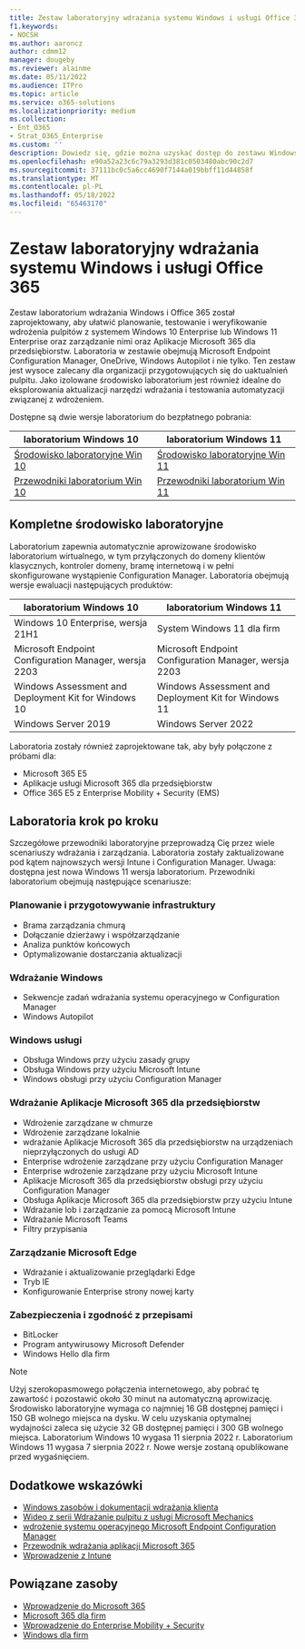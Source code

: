 ```yaml
---
title: Zestaw laboratoryjny wdrażania systemu Windows i usługi Office 365
f1.keywords:
- NOCSH
ms.author: aaroncz
author: cdmm12
manager: dougeby
ms.reviewer: alainme
ms.date: 05/11/2022
ms.audience: ITPro
ms.topic: article
ms.service: o365-solutions
ms.localizationpriority: medium
ms.collection:
- Ent_O365
- Strat_O365_Enterprise
ms.custom: ''
description: Dowiedz się, gdzie można uzyskać dostęp do zestawu Windows i Office Deployment Lab Kit.
ms.openlocfilehash: e90a52a23c6c79a3293d381c0503480abc90c2d7
ms.sourcegitcommit: 37111bc0c5a6cc4690f7144a019bbff11d44858f
ms.translationtype: MT
ms.contentlocale: pl-PL
ms.lasthandoff: 05/18/2022
ms.locfileid: "65463170"
---
```

# <a name="windows-and-office-365-deployment-lab-kit"></a>Zestaw laboratoryjny wdrażania systemu Windows i usługi Office 365

Zestaw laboratorium wdrażania Windows i Office 365 został zaprojektowany, aby ułatwić planowanie, testowanie i weryfikowanie wdrożenia pulpitów z systemem Windows 10 Enterprise lub Windows 11 Enterprise oraz zarządzanie nimi oraz Aplikacje Microsoft 365 dla przedsiębiorstw. Laboratoria w zestawie obejmują Microsoft Endpoint Configuration Manager, OneDrive, Windows Autopilot i nie tylko. Ten zestaw jest wysoce zalecany dla organizacji przygotowujących się do uaktualnień pulpitu. Jako izolowane środowisko laboratorium jest również idealne do eksplorowania aktualizacji narzędzi wdrażania i testowania automatyzacji związanej z wdrożeniem.

Dostępne są dwie wersje laboratorium do bezpłatnego pobrania:  

|laboratorium Windows 10|laboratorium Windows 11|
|---|---|
|[Środowisko laboratoryjne Win 10](https://download.microsoft.com/download/3/3/a/33a3c7d7-b393-4f78-9b90-2d5eb7fd98e8/Win10_21H1_lab.zip)|[Środowisko laboratoryjne Win 11](https://download.microsoft.com/download/9/d/9/9d9e278e-a1ea-4704-85e1-cb24f3806f45/Win11_Lab_05.09.zip)|
|[Przewodniki laboratorium Win 10](https://download.microsoft.com/download/2/9/9/29952cdb-b98d-4f9b-9d6e-9fb49644b0a0/Win10_21H1_Lab_05.12.zip)|[Przewodniki laboratorium Win 11](https://download.microsoft.com/download/9/d/9/9d9e278e-a1ea-4704-85e1-cb24f3806f45/Win11_Lab_Guides_05.09.zip)|

## <a name="a-complete-lab-environment"></a>Kompletne środowisko laboratoryjne

Laboratorium zapewnia automatycznie aprowizowane środowisko laboratorium wirtualnego, w tym przyłączonych do domeny klientów klasycznych, kontroler domeny, bramę internetową i w pełni skonfigurowane wystąpienie Configuration Manager. Laboratoria obejmują wersje ewaluacji następujących produktów:

|laboratorium Windows 10|laboratorium Windows 11|
|---|---|
|Windows 10 Enterprise, wersja 21H1|System Windows 11 dla firm|
|Microsoft Endpoint Configuration Manager, wersja 2203|Microsoft Endpoint Configuration Manager, wersja 2203|
|Windows Assessment and Deployment Kit for Windows 10|Windows Assessment and Deployment Kit for Windows 11|
|Windows Server 2019|Windows Server 2022|

Laboratoria zostały również zaprojektowane tak, aby były połączone z próbami dla:

- Microsoft 365 E5
- Aplikacje usługi Microsoft 365 dla przedsiębiorstw
- Office 365 E5 z Enterprise Mobility + Security (EMS)

## <a name="step-by-step-labs"></a>Laboratoria krok po kroku

Szczegółowe przewodniki laboratoryjne przeprowadzą Cię przez wiele scenariuszy wdrażania i zarządzania. Laboratoria zostały zaktualizowane pod kątem najnowszych wersji Intune i Configuration Manager. Uwaga: dostępna jest nowa Windows 11 wersja laboratorium. Przewodniki laboratorium obejmują następujące scenariusze:

### <a name="plan-and-prepare-infrastructure"></a>Planowanie i przygotowywanie infrastruktury

- Brama zarządzania chmurą
- Dołączanie dzierżawy i współzarządzanie
- Analiza punktów końcowych
- Optymalizowanie dostarczania aktualizacji

### <a name="deploy-windows"></a>Wdrażanie Windows

- Sekwencje zadań wdrażania systemu operacyjnego w Configuration Manager
- Windows Autopilot

### <a name="service-windows"></a>Windows usługi

- Obsługa Windows przy użyciu zasady grupy
- Obsługa Windows przy użyciu Microsoft Intune
- Windows obsługi przy użyciu Configuration Manager

### <a name="deploy-microsoft-365-apps-for-enterprise"></a>Wdrażanie Aplikacje Microsoft 365 dla przedsiębiorstw

- Wdrożenie zarządzane w chmurze
- Wdrożenie zarządzane lokalnie
- wdrażanie Aplikacje Microsoft 365 dla przedsiębiorstw na urządzeniach nieprzyłączonych do usługi AD
- Enterprise wdrożenie zarządzane przy użyciu Configuration Manager
- Enterprise wdrożenie zarządzane przy użyciu Microsoft Intune
- Aplikacje Microsoft 365 dla przedsiębiorstw obsługi przy użyciu Configuration Manager
- Obsługa Aplikacje Microsoft 365 dla przedsiębiorstw przy użyciu Intune
- Wdrażanie lob i zarządzanie za pomocą Microsoft Intune
- Wdrażanie Microsoft Teams
- Filtry przypisania

### <a name="managing-microsoft-edge"></a>Zarządzanie Microsoft Edge

- Wdrażanie i aktualizowanie przeglądarki Edge
- Tryb IE
- Konfigurowanie Enterprise strony nowej karty

### <a name="security-and-compliance"></a>Zabezpieczenia i zgodność z przepisami

- BitLocker
- Program antywirusowy Microsoft Defender
- Windows Hello dla firm

> [!NOTE]
> Użyj szerokopasmowego połączenia internetowego, aby pobrać tę zawartość i pozostawić około 30 minut na automatyczną aprowizację. Środowisko laboratoryjne wymaga co najmniej 16 GB dostępnej pamięci i 150 GB wolnego miejsca na dysku. W celu uzyskania optymalnej wydajności zaleca się użycie 32 GB dostępnej pamięci i 300 GB wolnego miejsca. Laboratorium Windows 10 wygasa 11 sierpnia 2022 r. Laboratorium Windows 11 wygasa 7 sierpnia 2022 r. Nowe wersje zostaną opublikowane przed wygaśnięciem.

## <a name="additional-guidance"></a>Dodatkowe wskazówki

- [Windows zasobów i dokumentacji wdrażania klienta](/windows/deployment)
- [Wideo z serii Wdrażanie pulpitu z usługi Microsoft Mechanics](https://www.aka.ms/watchhowtoshift)
- [wdrożenie systemu operacyjnego Microsoft Endpoint Configuration Manager](/mem/configmgr/osd/understand/introduction-to-operating-system-deployment)
- [Przewodnik wdrażania aplikacji Microsoft 365](/deployoffice/deployment-guide-microsoft-365-apps)
- [Wprowadzenie z Intune](/intune/get-started-evaluation)

## <a name="related-resources"></a>Powiązane zasoby

- [Wprowadzenie do Microsoft 365](https://www.microsoft.com/microsoft-365/default.aspx)
- [Microsoft 365 dla firm](https://products.office.com/business/office)
- [Wprowadzenie do Enterprise Mobility + Security](https://www.microsoft.com/cloud-platform/enterprise-mobility-security)
- [Windows dla firm](https://www.microsoft.com/windows/business)
